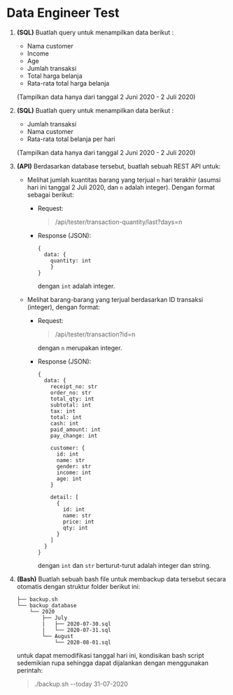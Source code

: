# Data Engineer Test

1. **(SQL)** Buatlah query untuk menampilkan data berikut :
    - Nama customer
    - Income
    - Age
    - Jumlah transaksi
    - Total harga belanja
    - Rata-rata total harga belanja
  
   (Tampilkan data hanya dari tanggal 2 Juni 2020 - 2 Juli 2020)

2. **(SQL)** Buatlah query untuk menampilkan data berikut :
    - Jumlah transaksi
    - Nama customer
    - Rata-rata total belanja per hari
    
    (Tampilkan data hanya dari tanggal 2 Juni 2020 - 2 Juli 2020)


3. **(API)** Berdasarkan database tersebut, buatlah sebuah REST API untuk:

    - Melihat jumlah kuantitas barang yang terjual `n` hari terakhir (asumsi hari ini tanggal 2 Juli 2020, dan `n` adalah integer). Dengan format sebagai berikut:
      - Request:
        >/api/tester/transaction-quantity/last?days=n

      - Response (JSON):
        ```
        {
          data: {
            quantity: int
            }
        }
        ```
        dengan `int` adalah integer.

    - Melihat barang-barang yang terjual berdasarkan ID transaksi (integer), dengan format:
      - Request:
        >/api/tester/transaction?id=n

        dengan `n` merupakan integer.

      - Response (JSON):
        ```
        {
          data: {
            receipt_no: str
            order_no: str
            total_qty: int
            subtotal: int
            tax: int
            total: int
            cash: int
            paid_amount: int
            pay_change: int

            customer: {
              id: int
              name: str
              gender: str
              income: int
              age: int
            }

            detail: [
              {
                id: int
                name: str
                price: int
                qty: int
              }
            ]
          } 
        }
        ```
        dengan `int` dan `str` berturut-turut adalah integer dan string.

4. **(Bash)** Buatlah sebuah bash file untuk membackup data tersebut secara otomatis dengan struktur folder berikut ini:
    ```
    ├── backup.sh
    └── backup_database
        └── 2020
            ├── July
            |   ├── 2020-07-30.sql
            |   └── 2020-07-31.sql
            └── August
                └── 2020-08-01.sql
    ```

    untuk dapat memodifikasi tanggal hari ini, kondisikan bash script sedemikian rupa sehingga dapat dijalankan dengan menggunakan perintah:

    >./backup.sh --today 31-07-2020